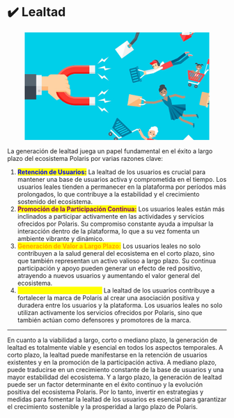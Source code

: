 # ✔️ Lealtad&#x20;

<figure><img src="../../../../.gitbook/assets/1628141555158.jpeg" alt=""><figcaption></figcaption></figure>

La generación de lealtad juega un papel fundamental en el éxito a largo plazo del ecosistema Polaris por varias razones clave:

1. <mark style="color:blue;">**Retención de Usuarios:**</mark> La lealtad de los usuarios es crucial para mantener una base de usuarios activa y comprometida en el tiempo. Los usuarios leales tienden a permanecer en la plataforma por períodos más prolongados, lo que contribuye a la estabilidad y el crecimiento sostenido del ecosistema.
2. <mark style="color:purple;">**Promoción de la Participación Continua:**</mark> Los usuarios leales están más inclinados a participar activamente en las actividades y servicios ofrecidos por Polaris. Su compromiso constante ayuda a impulsar la interacción dentro de la plataforma, lo que a su vez fomenta un ambiente vibrante y dinámico.
3. <mark style="color:orange;">**Generación de Valor a Largo Plazo:**</mark> Los usuarios leales no solo contribuyen a la salud general del ecosistema en el corto plazo, sino que también representan un activo valioso a largo plazo. Su continua participación y apoyo pueden generar un efecto de red positivo, atrayendo a nuevos usuarios y aumentando el valor general del ecosistema.
4. <mark style="color:yellow;">**Fortalecimiento de la Marca:**</mark> La lealtad de los usuarios contribuye a fortalecer la marca de Polaris al crear una asociación positiva y duradera entre los usuarios y la plataforma. Los usuarios leales no solo utilizan activamente los servicios ofrecidos por Polaris, sino que también actúan como defensores y promotores de la marca.

***

En cuanto a la viabilidad a largo, corto o mediano plazo, la generación de lealtad es totalmente viable y esencial en todos los aspectos temporales. A corto plazo, la lealtad puede manifestarse en la retención de usuarios existentes y en la promoción de la participación activa. A mediano plazo, puede traducirse en un crecimiento constante de la base de usuarios y una mayor estabilidad del ecosistema. Y a largo plazo, la generación de lealtad puede ser un factor determinante en el éxito continuo y la evolución positiva del ecosistema Polaris. Por lo tanto, invertir en estrategias y medidas para fomentar la lealtad de los usuarios es esencial para garantizar el crecimiento sostenible y la prosperidad a largo plazo de Polaris.
